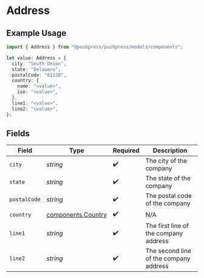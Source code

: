 # Address

## Example Usage

```typescript
import { Address } from "@pushpress/pushpress/models/components";

let value: Address = {
  city: "South Deion",
  state: "Delaware",
  postalCode: "61138",
  country: {
    name: "<value>",
    iso: "<value>",
  },
  line1: "<value>",
  line2: "<value>",
};
```

## Fields

| Field                                                    | Type                                                     | Required                                                 | Description                                              |
| -------------------------------------------------------- | -------------------------------------------------------- | -------------------------------------------------------- | -------------------------------------------------------- |
| `city`                                                   | *string*                                                 | :heavy_check_mark:                                       | The city of the company                                  |
| `state`                                                  | *string*                                                 | :heavy_check_mark:                                       | The state of the company                                 |
| `postalCode`                                             | *string*                                                 | :heavy_check_mark:                                       | The postal code of the company                           |
| `country`                                                | [components.Country](../../models/components/country.md) | :heavy_check_mark:                                       | N/A                                                      |
| `line1`                                                  | *string*                                                 | :heavy_check_mark:                                       | The first line of the company address                    |
| `line2`                                                  | *string*                                                 | :heavy_check_mark:                                       | The second line of the company address                   |